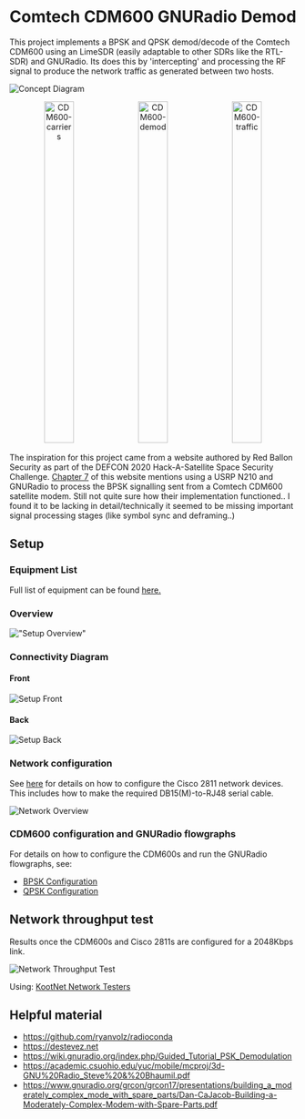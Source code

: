 # Comtech CDM600 GNURadio Demod

This project implements a BPSK and QPSK demod/decode of the Comtech CDM600 using an LimeSDR (easily adaptable to other SDRs like the RTL-SDR) and GNURadio. Its does this by 'intercepting' and processing the RF signal to produce the network traffic as generated between two hosts.

![Concept Diagram](images/concept.PNG)


<p align="middle">
<img src="gnuradio_flowgraphs/SpecAn/SpecAn_output.PNG" alt="CDM600-carriers" title="CDM600 Carriers" width="32%" height="600" />
<img src="gnuradio_flowgraphs/qpsk/qpsk_demod_output.PNG" alt="CDM600-demod" title="CDM600 Demod" width="32%" height="600" />
<img src="gnuradio_flowgraphs/qpsk/cdm600_traffic_output.PNG" alt="CDM600-traffic" title="CDM600 Traffic" width="32%" height="600" />
</p>

The inspiration for this project came from a website authored by Red Ballon Security as part of the DEFCON 2020 Hack-A-Satellite Space Security Challenge. [Chapter 7](https://nyan-sat.com/chapter7.html) of this website mentions using a USRP N210 and GNURadio to process the BPSK signalling sent from a Comtech CDM600 satellite modem. Still not quite sure how their implementation functioned.. I found it to be lacking in detail/technically it seemed to be missing important signal processing stages (like symbol sync and deframing..)

## Setup
### Equipment List
Full list of equipment can be found [here.](docs/equipment_list.txt)

### Overview

!["Setup Overview"](images/racked.PNG)

### Connectivity Diagram
#### Front
![Setup Front](images/setup_front.PNG)
#### Back
![Setup Back](images/setup_back.PNG)

### Network configuration
See [here](networking_config/README.md) for details on how to configure the Cisco 2811 network devices. This includes how to make the required DB15(M)-to-RJ48 serial cable.

![Network Overview](images/networking_overview.PNG)

### CDM600 configuration and GNURadio flowgraphs
For details on how to configure the CDM600s and run the GNURadio flowgraphs, see:
 * [BPSK Configuration](gnuradio_flowgraphs/bpsk/README.md)
 * [QPSK Configuration](gnuradio_flowgraphs/qpsk/README.md)

## Network throughput test
Results once the CDM600s and Cisco 2811s are configured for a 2048Kbps link.

![Network Throughput Test](images/network_throughput_test.PNG)

Using: [KootNet Network Testers](https://github.com/chad-ermacora/rp-network-testers)

## Helpful material
 * https://github.com/ryanvolz/radioconda
 * https://destevez.net
 * https://wiki.gnuradio.org/index.php/Guided_Tutorial_PSK_Demodulation
 * https://academic.csuohio.edu/yuc/mobile/mcproj/3d-GNU%20Radio_Steve%20&%20Bhaumil.pdf
 * https://www.gnuradio.org/grcon/grcon17/presentations/building_a_moderately_complex_mode_with_spare_parts/Dan-CaJacob-Building-a-Moderately-Complex-Modem-with-Spare-Parts.pdf